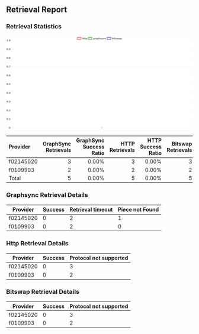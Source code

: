 ## Retrieval Report
### Retrieval Statistics
<img src="https://raw.githubusercontent.com/data-preservation-programs/filplus-checker-assets/main/filecoin-project/filecoin-plus-large-datasets/issues/1047/1690548864271.png"/>

| Provider  | GraphSync Retrievals | GraphSync Success Ratio | HTTP Retrievals | HTTP Success Ratio | Bitswap Retrievals | Bitswap Success Ratio |
| :-------- | -------------------: | ----------------------: | --------------: | -----------------: | -----------------: | --------------------: |
| f02145020 |                    3 |                   0.00% |               3 |              0.00% |                  3 |                 0.00% |
| f0109903  |                    2 |                   0.00% |               2 |              0.00% |                  2 |                 0.00% |
| Total     |                    5 |                   0.00% |               5 |              0.00% |                  5 |                 0.00% |

### Graphsync Retrieval Details
| Provider  | Success | Retrieval timeout | Piece not Found |
| --------- | ------- | ----------------- | --------------- |
| f02145020 | 0       | 2                 | 1               |
| f0109903  | 0       | 2                 | 0               |

### Http Retrieval Details
| Provider  | Success | Protocol not supported |
| --------- | ------- | ---------------------- |
| f02145020 | 0       | 3                      |
| f0109903  | 0       | 2                      |

### Bitswap Retrieval Details
| Provider  | Success | Protocol not supported |
| --------- | ------- | ---------------------- |
| f02145020 | 0       | 3                      |
| f0109903  | 0       | 2                      |
